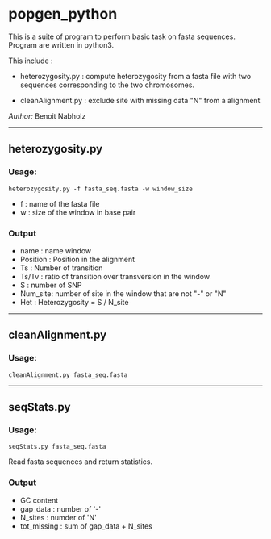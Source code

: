 # popgen_python

This is a suite of program to perform basic task on fasta sequences. Program are written in python3.

This include :

- heterozygosity.py : compute heterozygosity from a fasta file with two sequences corresponding to the two chromosomes.

- cleanAlignment.py : exclude site with missing data "N" from a alignment 


*Author:* Benoit Nabholz

--------
## heterozygosity.py

###  Usage:

`heterozygosity.py -f fasta_seq.fasta -w window_size`

- f : name of the fasta file
- w : size of the window in base pair

### Output
- name : name window
- Position : Position in the alignment
- Ts : Number of transition
- Ts/Tv : ratio of transition over transversion in the window
- S :  number of SNP
- Num_site:  number of site in the window that are not "-" or "N"
- Het : Heterozygosity = S / N_site

--------
## cleanAlignment.py

###  Usage:

`cleanAlignment.py fasta_seq.fasta`

--------
## seqStats.py

###  Usage:

`seqStats.py fasta_seq.fasta`

Read fasta sequences and return statistics.

### Output
- GC content
- gap_data : number of '-'
- N_sites : numder of 'N'
- tot_missing : sum of gap_data + N_sites
